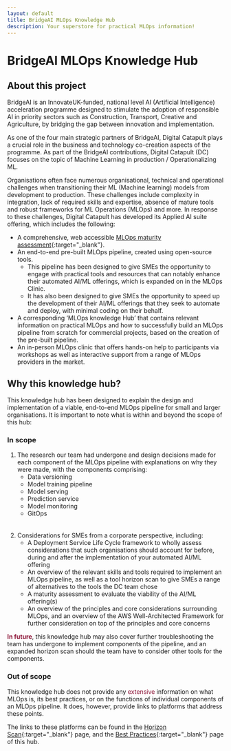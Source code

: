 ```yaml
---
layout: default
title: BridgeAI MLOps Knowledge Hub
description: Your superstore for practical MLOps information! 
---
```


# BridgeAI MLOps Knowledge Hub

## About this project

BridgeAI is an InnovateUK-funded, national level AI (Artificial Intelligence) acceleration programme designed to stimulate the adoption of responsible AI in priority sectors such as Construction, Transport, Creative and Agriculture, by bridging the gap between innovation and implementation.

As one of the four main strategic partners of BridgeAI, Digital Catapult plays a crucial role in the business and technology co-creation aspects of the programme. As part of the BridgeAI contributions, Digital Catapult (DC) focuses on the topic of Machine Learning in production / Operationalizing ML. 

<!-- Previously, BridgeAI and DC worked together to revolved around assessing the data used (https://apps.digicatapult.org.uk/ai-adoption-toolkit/) as part of an AI adoption process by SMEs. This venture expands on that and assumes that SMEs are now actively involved in the implementation and automation of an AI/ML offering. -->

Organisations often face numerous organisational, technical and operational challenges when transitioning their ML (Machine learning) models from development to production. These challenges include complexity in integration, lack of required skills and expertise, absence of mature tools and robust frameworks for ML Operations (MLOps) and more. In response to these challenges, Digital Catapult has developed its Applied AI suite offering, which includes the following:

* A comprehensive, web accessible [MLOps maturity assessment](../maturity_assessment.html){:target="_blank"}.
* An end-to-end pre-built MLOps pipeline, created using open-source tools.
    * This pipeline has been designed to give SMEs the opportunity to engage with practical tools and resources that can notably enhance their automated AI/ML offerings, which is expanded on in the MLOps Clinic.
    * It has also been designed to give SMEs the opportunity to speed up the development of their AI/ML offerings that they seek to automate and deploy, with minimal coding on their behalf.
* A corresponding ‘MLOps knowledge Hub’ that contains relevant information on practical MLOps and how to successfully build an MLOps pipeline from scratch for commercial projects, based on the creation of the pre-built pipeline.
* An in-person MLOps clinic that offers hands-on help to participants via workshops as well as interactive support from a range of MLOps providers in the market.

## Why this knowledge hub?

This knowledge hub has been designed to explain the design and implementation of a viable, end-to-end MLOps pipeline for small and larger organisations. It is important to note what is within and beyond the scope of this hub:

### In scope

1. The research our team had undergone and design decisions made for each component of the MLOps pipeline with explanations on why they were made, with the components comprising:
    - Data versioning
    - Model training pipeline
    - Model serving
    - Prediction service
    - Model monitoring
    - GitOps
    <br>
    <br>
2. Considerations for SMEs from a corporate perspective, including:
    - A Deployment Service Life Cycle framework to wholly assess considerations that such organisations should account for before, during and after the implementation of your automated AI/ML offering
    - An overview of the relevant skills and tools required to implement an MLOps pipeline, as well as a tool horizon scan to give SMEs a range of alternatives to the tools the DC team chose
    - A maturity assessment to evaluate the viability of the AI/ML offering(s)
    - An overview of the principles and core considerations surrounding MLOps, and an overview of the AWS Well-Architected Framework for further consideration on top of the principles and core concerns

<span style="color:#8C1437"><b>In future</b></span>, this knowledge hub may also cover further troubleshooting the team has undergone to implement components of the pipeline, and an expanded horizon scan should the team have to consider other tools for the components.

### Out of scope

This knowledge hub does not provide any <span style="color:#8C1437">extensive</span> information on what MLOps is, its best practices, or on the functions of individual components of an MLOps pipeline. It does, however, provide links to platforms that address these points.

The links to these platforms can be found in the [Horizon Scan](../prerequisites.html#design-decisions){:target="_blank"} page, and the [Best Practices](../best_practices.html#resources){:target="_blank"} page of this hub.